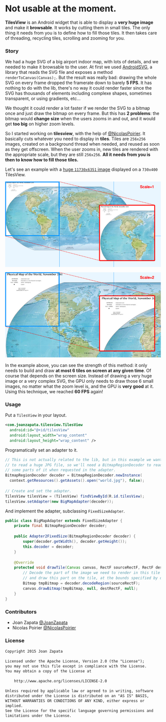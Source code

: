 # Not usable at the moment.

**TilesView** is an Android widget that is able to display a **very huge image** and make it **browsable**. It works by cutting them in small tiles. The only thing it needs from you is to define how to fill those tiles. It then takes care of threading, recycling tiles, scrolling and zooming for you. 

### Story

We had a huge SVG of a big airport indoor map, with lots of details, and we needed to make it browsable to the user. At first we used [AndroidSVG](http://bigbadaboom.github.io/androidsvg/), a library that reads the SVG file and exposes a method `renderToCanvas(Canvas);`. But the result was really bad: drawing the whole SVG on every frame dropped the framerate down to barely **5 FPS**. It has nothing to do with the lib, there's no way it could render faster since the SVG has thousands of elements including complexe shapes, sometimes transparent, or using gradients, etc...

We thought it could render a lot faster if we render the SVG to a bitmap once and just draw the bitmap on every frame. But this has **2 problems**: the bitmap would **change size** when the users zooms in and out, and it would get **too big** on higher zoom levels.

So I started working on **tilesview**, with the help of [@NicolasPoirier](https://github.com/NicolasPoirier). It basically cuts whatever you need to display in **tiles**. Tiles are `256x256` images, created on a background thread when needed, and reused as soon as they get offscreen. When the user zooms in, new tiles are rendered with the appropriate scale, but they are still `256x256`. **All it needs from you is then to know how to fill those tiles.**

Let's see an example with a [huge `11730x6351` image](https://raw.githubusercontent.com/JoanZapata/tilesview/master/tilesview-demo/src/main/assets/world.jpg) displayed on a `730x400` TilesView.

![Scale 1](/graphics/scale1.jpg)

![Scale 2](/graphics/scale2.jpg)

In the example above, you can see the strength of this method: it only needs to build and draw **at most 6 tiles on screen at any given time**. Of course that depends on the screen size. Instead of drawing a very huge image or a very complex SVG, the GPU only needs to draw those 6 small images, no matter what the zoom level is, and the GPU is **very good** at it. Using this technique, we reached **60 FPS** again!

### Usage

Put a `TilesView` in your layout.

```xml
<com.joanzapata.tilesview.TilesView
  android:id="@+id/tilesView"
  android:layout_width="wrap_content"
  android:layout_height="wrap_content" />
```

Programatically set an adapter to it.

```java
// This is not actually related to the lib, but in this example we want
// to read a huge JPG file, so we'll need a BitmapRegionDecoder to read
// some parts of it when requested in the adapter.
BitmapRegionDecoder decoder = BitmapRegionDecoder.newInstance(
  context.getResources().getAssets().open("world.jpg"), false);
                    
// Create and set the adapter.
TilesView tilesView = (TilesView) findViewById(R.id.tilesView);
tilesView.setAdapter(new BigMapAdapter(decoder));
```

And implement the adapter, subclassing `FixedSizeAdapter`.

```java
public class BigMapAdapter extends FixedSizeAdapter {
    private final BitmapRegionDecoder decoder;

    public Adapter2FixedSize(BitmapRegionDecoder decoder) {
        super(decoder.getWidth(), decoder.getHeight());
        this.decoder = decoder;
    }

    @Override
    protected void drawTile(Canvas canvas, RectF sourceRectF, RectF destRectF) {
        // Decode the part of the image we need to render in this tile    
        // and draw this part on the tile, at the bounds specified by destRectF
        Bitmap tmpBitmap = decoder.decodeRegion(sourceRectF);
        canvas.drawBitmap(tmpBitmap, null, destRectF, null);
    }
}
```

### Contributors

* Joan Zapata [@JoanZapata](https://github.com/JoanZapata)
* Nicolas Poirier [@NicolasPoirier](https://github.com/NicolasPoirier)

### License

```
Copyright 2015 Joan Zapata

Licensed under the Apache License, Version 2.0 (the "License");
you may not use this file except in compliance with the License.
You may obtain a copy of the License at

    http://www.apache.org/licenses/LICENSE-2.0

Unless required by applicable law or agreed to in writing, software
distributed under the License is distributed on an "AS IS" BASIS,
WITHOUT WARRANTIES OR CONDITIONS OF ANY KIND, either express or implied.
See the License for the specific language governing permissions and
limitations under the License.
```
